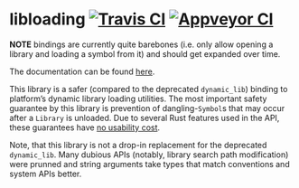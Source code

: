 # libloading [![Travis CI][tcii]][tci] [![Appveyor CI][acii]][aci]

[tcii]: https://travis-ci.org/nagisa/rust_libloading.svg?branch=master
[tci]: https://travis-ci.org/nagisa/rust_libloading
[acii]: https://ci.appveyor.com/api/projects/status/cnncnu58qcxb1ikf/branch/master?svg=true
[aci]: https://ci.appveyor.com/project/nagisa/rust-libloading

**NOTE** bindings are currently quite barebones (i.e. only allow opening a library and loading a
symbol from it) and should get expanded over time.

The documentation can be found [here][docs].

[docs]: http://nagisa.github.io/rust_libloading/libloading/index.html

This library is a safer (compared to the deprecated `dynamic_lib`) binding to platform’s dynamic
library loading utilities. The most important safety guarantee by this library is prevention of
dangling-`Symbol`s that may occur after a `Library` is unloaded. Due to several Rust features used
in the API, these guarantees have [no usability cost][ccost].

[ccost]: http://nagisa.github.io/rust_libloading/libloading/struct.Symbol.html#examples

Note, that this library is not a drop-in replacement for the deprecated `dynamic_lib`. Many
dubious APIs (notably, library search path modification) were prunned and string arguments
take types that match conventions and system APIs better.
